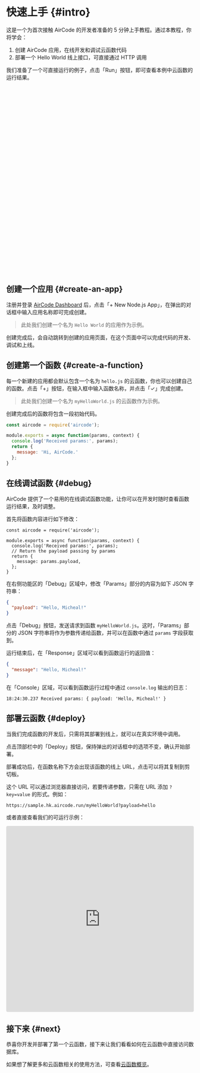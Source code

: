 # 快速上手 {#intro}

这是一个为首次接触 AirCode 的开发者准备的 5 分钟上手教程。通过本教程，你将学会：
1. 创建 AirCode 应用，在线开发和调试云函数代码
2. 部署一个 Hello World 线上接口，可直接通过 HTTP 调用

我们准备了一个可直接运行的例子，点击「Run」按钮，即可查看本例中云函数的运行结果。

<script setup>
import { useData } from 'vitepress';

const { isDark } = useData();
</script>

<iframe
  :src="`https://codesandbox.io/embed/hungry-chatterjee-c2yyux?fontsize=14&hidenavigation=1&codemirror=1&hidenavigation=1&theme=${isDark ? 'dark' : 'light'}`"
  style="width:100%; height:500px; border:0; border-radius: 4px; overflow:hidden;"
  title="hungry-chatterjee-c2yyux"
  allow="accelerometer; ambient-light-sensor; camera; encrypted-media; geolocation; gyroscope; hid; microphone; midi; payment; usb; vr; xr-spatial-tracking"
  sandbox="allow-forms allow-modals allow-popups allow-presentation allow-same-origin allow-scripts"
></iframe>

## 创建一个应用 {#create-an-app}

注册并登录 [AirCode Dashboard](https://aircode.io/dashboard) 后，点击「+ New Node.js App」，在弹出的对话框中输入应用名称即可完成创建。

> 此处我们创建一个名为 `Hello World` 的应用作为示例。

<ACImage src="_images/index/1668073287668.png" mode="light" />

创建完成后，会自动跳转到创建的应用页面，在这个页面中可以完成代码的开发、调试和上线。

<ACImage src="_images/index/1668075686260.png" mode="light" />

## 创建第一个函数 {#create-a-function}

每一个新建的应用都会默认包含一个名为 `hello.js` 的云函数，你也可以创建自己的函数。点击「+」按钮，在输入框中输入函数名称，并点击「✓」完成创建。

> 此处我们创建一个名为 `myHelloWorld.js` 的云函数作为示例。

<ACImage src="_images/index/1668075742586.png" mode="light" />

创建完成后的函数将包含一段初始代码。

```js
const aircode = require('aircode');

module.exports = async function(params, context) {
  console.log('Received params:', params);
  return {
    message: 'Hi, AirCode.'
  };
}
```

## 在线调试函数 {#debug}

AirCode 提供了一个易用的在线调试函数功能，让你可以在开发时随时查看函数运行结果，及时调整。

首先将函数内容进行如下修改：

```js{7}
const aircode = require('aircode');

module.exports = async function(params, context) {
  console.log('Received params:', params);
  // Return the payload passing by params
  return {
    message: params.payload,
  };
}
```

在右侧功能区的「Debug」区域中，修改「Params」部分的内容为如下 JSON 字符串：

```json
{
  "payload": "Hello, Micheal!"
}
```

点击「Debug」按钮，发送请求到函数 `myHelloWorld.js`。这时，「Params」部分的 JSON 字符串将作为参数传递给函数，并可以在函数中通过 `params` 字段获取到。

运行结束后，在「Response」区域可以看到函数运行的返回值：

```json
{
  "message": "Hello, Micheal!"
}
```

在「Console」区域，可以看到函数运行过程中通过 `console.log` 输出的日志：

```
18:24:30.237 Received params: { payload: 'Hello, Micheal!' }
```

<ACImage src="_images/index/1668075929551.png" mode="light" />

## 部署云函数 {#deploy}

当我们完成函数的开发后，只需将其部署到线上，就可以在真实环境中调用。

点击顶部栏中的「Deploy」按钮，保持弹出的对话框中的选项不变，确认开始部署。

<ACImage src="_images/index/1668076003954.png" mode="light" />

部署成功后，在函数名称下方会出现该函数的线上 URL，点击可以将其复制到剪切板。

这个 URL 可以通过浏览器直接访问，若要传递参数，只需在 URL 添加 `?key=value` 的形式。例如：

```
https://sample.hk.aircode.run/myHelloWorld?payload=hello
```

或者直接查看我们的可运行示例：

<iframe src="https://codesandbox.io/embed/hungry-chatterjee-c2yyux?fontsize=14&hidenavigation=1&theme=light"
  style="width:100%; height:500px; border:0; border-radius: 4px; overflow:hidden;"
  title="hungry-chatterjee-c2yyux"
  allow="accelerometer; ambient-light-sensor; camera; encrypted-media; geolocation; gyroscope; hid; microphone; midi; payment; usb; vr; xr-spatial-tracking"
  sandbox="allow-forms allow-modals allow-popups allow-presentation allow-same-origin allow-scripts"
></iframe>

## 接下来 {#next}

恭喜你开发并部署了第一个云函数，接下来让我们看看如何在云函数中直接访问数据库。

<ListBoxContainer>
  <ListBox
    link="/getting-started/database.html"
    title="数据库入门"
    description="跟随这个简单的教程，学会如何在 AirCode 的云函数中进行数据库操作"
    single
  />
</ListBoxContainer>

如果想了解更多和云函数相关的使用方法，可查看[云函数概览](/guide/functions/)。
